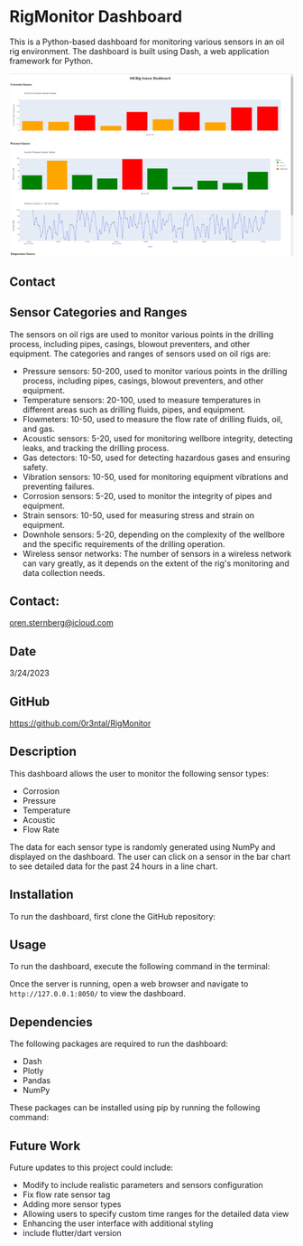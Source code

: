 # RigMonitor Dashboard

This is a Python-based dashboard for monitoring various sensors in an oil rig environment. The dashboard is built using Dash, a web application framework for Python.

![initial dash](./snapshot.png)

## Contact



## Sensor Categories and Ranges
The sensors on oil rigs are used to monitor various points in the drilling process, including pipes, casings, blowout preventers, and other equipment. The categories and ranges of sensors used on oil rigs are:

- Pressure sensors: 50-200, used to monitor various points in the drilling process, including pipes, casings, blowout preventers, and other equipment.
- Temperature sensors: 20-100, used to measure temperatures in different areas such as drilling fluids, pipes, and equipment.
- Flowmeters: 10-50, used to measure the flow rate of drilling fluids, oil, and gas.
- Acoustic sensors: 5-20, used for monitoring wellbore integrity, detecting leaks, and tracking the drilling process.
- Gas detectors: 10-50, used for detecting hazardous gases and ensuring safety.
- Vibration sensors: 10-50, used for monitoring equipment vibrations and preventing failures.
- Corrosion sensors: 5-20, used to monitor the integrity of pipes and equipment.
- Strain sensors: 10-50, used for measuring stress and strain on equipment.
- Downhole sensors: 5-20, depending on the complexity of the wellbore and the specific requirements of the drilling operation.
- Wireless sensor networks: The number of sensors in a wireless network can vary greatly, as it depends on the extent of the rig's monitoring and data collection needs.

## Contact:
oren.sternberg@icloud.com

## Date

3/24/2023

## GitHub

https://github.com/0r3ntal/RigMonitor

## Description

This dashboard allows the user to monitor the following sensor types:
- Corrosion
- Pressure
- Temperature
- Acoustic
- Flow Rate

The data for each sensor type is randomly generated using NumPy and displayed on the dashboard. The user can click on a sensor in the bar chart to see detailed data for the past 24 hours in a line chart.

## Installation

To run the dashboard, first clone the GitHub repository:


## Usage

To run the dashboard, execute the following command in the terminal:



Once the server is running, open a web browser and navigate to `http://127.0.0.1:8050/` to view the dashboard.

## Dependencies

The following packages are required to run the dashboard:
- Dash
- Plotly
- Pandas
- NumPy

These packages can be installed using pip by running the following command:



## Future Work

Future updates to this project could include:
- Modify to include realistic parameters and sensors configuration
- Fix flow rate sensor tag
- Adding more sensor types 
- Allowing users to specify custom time ranges for the detailed data view
- Enhancing the user interface with additional styling
- include flutter/dart version  





